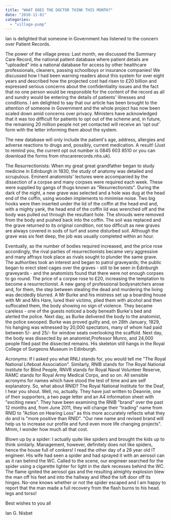 ```yaml
---
title: "WHAT DOES THE DOCTOR THINK THIS MONTH?"
date: "2010-11-01"
categories: 
  - "village-pump"
---
```


Ian is delighted that someone in Government has listened to the concern over Patient Records.

The power of the village press: Last month, we discussed the Summary Care Record, the national patient database where patient details are "uploaded" into a national database for access by other healthcare professionals, cleaners, passing schoolboys or insurance companies! We discussed how I had been warning readers about this system for over eight years and described how the projected cost had risen to £20 billion and expressed serious concerns about the confidentiality issues and the fact that no one person would be responsible for the content of the record as all and sundry would be entering the details of patients' illnesses and conditions. I am delighted to say that our article has been brought to the attention of someone in Government and the whole project has now been scaled down amid concerns over privacy. Ministers have acknowledged that it was too difficult for patients to opt out of the scheme and, in future, the remaining 20 million people not yet contacted will receive an 'opt out' form with the letter informing them about the system.

The new database will only include the patient's age, address, allergies and adverse reactions to drugs and, possibly, current medication. A result! (Just to remind you, the current opt out number is 0845 603 8510 or you can download the forms from nhscarerecords.nhs.uk).

The Resurrectionists: When my great great grandfather began to study medicine in Edinburgh in 1830, the study of anatomy was detailed and scrupulous. Eminent anatomists' lectures were accompanied by the dissection of a corpse and many corpses were required each week. These were supplied by gangs of thugs known as "Resurrectionists". During the dark of the night, a new grave was selected and a hole was dug at the head end of the coffin, using wooden implements to minimise noise. Two big hooks were then inserted under the lid of the coffin at the head end and, with a mighty yank, the head end of the coffin lid was wrenched off and the body was pulled out through the resultant hole. The shrouds were removed from the body and pushed back into the coffin. The soil was replaced and the grave returned to its original condition, not too difficult as new graves are always covered in sods of turf and some disturbed soil. Although the grave was six feet deep, the job was usually completed within an hour.

Eventually, as the number of bodies required increased, and the price rose accordingly, the rival parties of resurrectionists became very aggressive and many affrays took place as rivals sought to plunder the same grave. The authorities took an interest and began to patrol graveyards; the public began to erect steel cages over the graves - still to be seen in Edinburgh graveyards - and the anatomists found that there were not enough corpses to go round. The price of a corpse rose to £20, increasing the temptation to become a resurrectionist. A new gang of professional bodysnatchers arose and, for them, the step between stealing the dead and murdering the living was decidedly blurred. A Mr Burke and his mistress set up a boarding house with Mr and Mrs Hare, lured their victims, plied them with alcohol and then suffocated them, the body showing no sign of violence. They became careless - one of the guests noticed a body beneath Burke's bed and alerted the police. Next day, as Burke delivered the body to the anatomist, the police swooped. Burke was proved guilty and, on 28th January, 1829, his hanging was witnessed by 20,000 spectators, many of whom had paid between 5/- and 25/- for window seats overlooking the scaffold. Next day, the body was dissected by an anatomist,Professor Munro, and 24,000 people filed past the dissected remains. His skeleton still hangs in the Royal College of Surgeons Museum in Edinburgh.

Acronyms: If I asked you what RNLI stands for, you would tell me "The Royal National Lifeboat Association". Similarly, RNIB stands for The Royal National Institute for Blind People, RNVR stands for Royal Naval Volunteer Reserve, RAMC stands for Royal Army Medical Corps, and so on. All sensible acronyms for names which have stood the test of time and are self explanatory. So, what about RNID? The Royal National Institute for the Deaf, I hear you shout. Well, no, actually. They have just written to Deannie, one of their supporters, a two page letter and an A4 information sheet with "exciting news". They have been examining the RNIB "brand" over the past 12 months and, from June 2011, they will change their "trading" name from RNID to "Action on Hearing Loss" as this more accurately reflects what they do and is "more positive than RNID". "Our new name and revised brand will help us to increase our profile and fund even more life changing projects". Mmm, I wonder how much all that cost.

Blown up by a spider: I actually quite like spiders and brought the kids up to think similarly. Management, however, definitely does not like spiders, hence the house full of conkers! I read the other day of a 28 year old IT engineer. His wife had seen a spider and had sprayed it with an aerosol can as it ran behind the WC. Called to the scene, our engineer searched for the spider using a cigarette lighter for light in the dark recesses behind the WC. The flame ignited the aerosol gas and the resulting almighty explosion blew the man off his feet and into the hallway and lifted the loft door off its hinges. No-one knows whether or not the spider escaped and I am happy to report that the man made a full recovery from the flash burns to his head. legs and torso!

Best wishes to you all

Ian G. Nisbet
